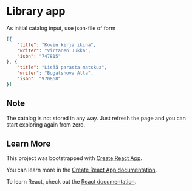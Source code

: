 # Library app
As initial catalog input, use json-file of form
```json
[{
    "title": "Kovin kirja ikinä",
    "writer": "Virtanen Jukka",
    "isbn": "747815"
}, {
    "title": "Lisää parasta matskua",
    "writer": "Bugatshova Alla",
    "isbn": "970868"
}]
```

## Note
The catalog is not stored in any way. Just refresh the page and you can start exploring again from zero.

## Learn More

This project was bootstrapped with [Create React App](https://github.com/facebook/create-react-app).

You can learn more in the [Create React App documentation](https://facebook.github.io/create-react-app/docs/getting-started).

To learn React, check out the [React documentation](https://reactjs.org/).
